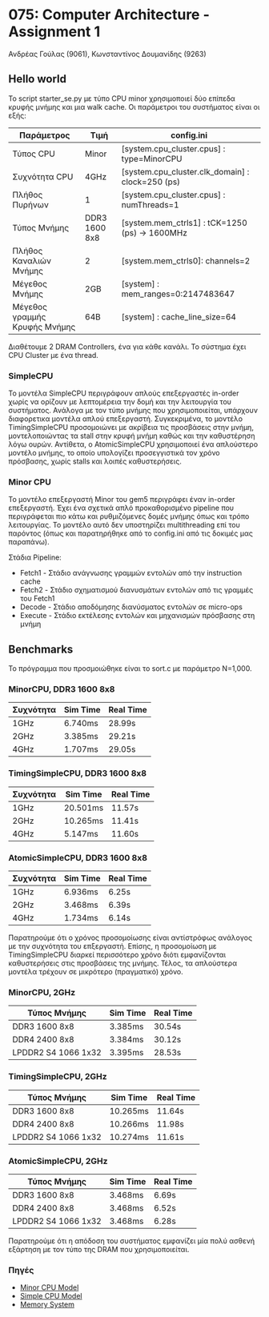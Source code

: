 # 075: Computer Architecture - Assignment 1

Ανδρέας Γούλας (9061), Κωνσταντίνος Δουμανίδης (9263)

## Hello world

Το script starter_se.py με τύπο CPU minor χρησιμοποιεί δύο επίπεδα κρυφής
μνήμης και μια walk cache. Οι παράμετροι του συστήματος είναι οι εξής:

Παράμετρος                   |Τιμή         |config.ini
-----------------------------|-------------|-----------------------------------------------
Τύπος CPU                    |Minor        |[system.cpu_cluster.cpus] : type=MinorCPU
Συχνότητα CPU                |4GHz         |[system.cpu_cluster.clk_domain] : clock=250 (ps)
Πλήθος Πυρήνων               |1            |[system.cpu_cluster.cpus] : numThreads=1
Τύπος Μνήμης                 |DDR3 1600 8x8|[system.mem_ctrls1] : tCK=1250 (ps) -> 1600MHz
Πλήθος Καναλιών Μνήμης       |2            |[system.mem_ctrls0]: channels=2
Μέγεθος Μνήμης               |2GB          |[system] : mem_ranges=0:2147483647
Μέγεθος γραμμής Κρυφής Μνήμης|64B          |[system] : cache_line_size=64

Διαθέτουμε 2 DRAM Controllers, ένα για κάθε κανάλι.
Το σύστημα έχει CPU Cluster με ένα thread.

### SimpleCPU
Το μοντέλα SimpleCPU περιγράφουν απλούς επεξεργαστές in-order χωρίς να ορίζουν
με λεπτομέρεια την δομή και την λειτουργία του συστήματος. Ανάλογα με τον τύπο
μνήμης που χρησιμοποιείται, υπάρχουν διαφορετικα μοντέλα απλού επεξεργαστή.
Συγκεκριμένα, το μοντέλο TimingSimpleCPU προσομοιώνει με ακρίβεια τις προσβάσεις
στην μνήμη, μοντελοποιώντας τα stall στην κρυφή μνήμη καθώς και την καθυστέρηση
λόγω ουρών. Αντίθετα, ο AtomicSimpleCPU χρησιμοποιεί ένα απλούστερο μοντέλο
μνήμης, το οποίο υπολογίζει προσεγγιστικά τον χρόνο πρόσβασης, χωρίς stalls και
λοιπές καθυστερήσεις.

### Minor CPU
Το μοντέλο επεξεργαστή Minor του gem5 περιγράφει έναν in-order επεξεργαστή. Έχει
ένα σχετικά απλό προκαθορισμένο pipeline που περιγράφεται πιο κάτω και
ρυθμιζόμενες δομές μνήμης όπως και τρόπο λειτουργίας. Το μοντέλο αυτό δεν
υποστηρίζει multithreading επί του παρόντος (όπως και παρατηρήθηκε από το
config.ini από τις δοκιμές μας παραπάνω).

Στάδια Pipeline:
* Fetch1 - Στάδιο ανάγνωσης γραμμών εντολών από την instruction cache
* Fetch2 - Στάδιο σχηματισμού διανυσμάτων εντολών από τις γραμμές του Fetch1
* Decode - Στάδιο αποδόμησης διανύσματος εντολών σε micro-ops
* Execute - Στάδιο εκτέλεσης εντολών και μηχανισμών πρόσβασης στη μνήμη

## Benchmarks

Το πρόγραμμα που προσμοιώθηκε είναι το sort.c με παράμετρο N=1,000.

### MinorCPU, DDR3 1600 8x8

Συχνότητα|Sim Time|Real Time
---------|--------|---------
1GHz     |6.740ms |28.99s
2GHz     |3.385ms |29.21s
4GHz     |1.707ms |29.05s

### TimingSimpleCPU, DDR3 1600 8x8

Συχνότητα|Sim Time|Real Time
---------|--------|---------
1GHz     |20.501ms|11.57s
2GHz     |10.265ms|11.41s
4GHz     |5.147ms |11.60s

### AtomicSimpleCPU, DDR3 1600 8x8

Συχνότητα|Sim Time|Real Time
---------|--------|---------
1GHz     |6.936ms |6.25s
2GHz     |3.468ms |6.39s
4GHz     |1.734ms |6.14s

Παρατηρούμε ότι ο χρόνος προσομοίωσης είναι αντίστρόφως ανάλογος με την
συχνότητα του επξεργαστή. Επίσης, η προσομοίωση με TimingSimpleCPU διαρκεί
περισσότερο χρόνο διότι εμφανίζονται καθυστερήσεις στις προσβάσεις της μνήμης.
Τέλος, τα απλούστερα μοντέλα τρέχουν σε μικρότερο (πραγματικό) χρόνο.

### MinorCPU, 2GHz

Τύπος Μνήμης       |Sim Time|Real Time
-------------------|--------|---------
DDR3 1600 8x8      |3.385ms |30.54s
DDR4 2400 8x8      |3.384ms |30.12s
LPDDR2 S4 1066 1x32|3.395ms |28.53s

### TimingSimpleCPU, 2GHz

Τύπος Μνήμης       |Sim Time|Real Time
-------------------|--------|---------
DDR3 1600 8x8      |10.265ms|11.64s
DDR4 2400 8x8      |10.266ms|11.98s
LPDDR2 S4 1066 1x32|10.274ms|11.61s

### AtomicSimpleCPU, 2GHz

Τύπος Μνήμης       |Sim Time|Real Time
-------------------|--------|---------
DDR3 1600 8x8      |3.468ms |6.69s
DDR4 2400 8x8      |3.468ms |6.52s
LPDDR2 S4 1066 1x32|3.468ms |6.28s

Παρατηρούμε ότι η απόδοση του συστήματος εμφανίζει μία πολύ ασθενή εξάρτηση με
τον τύπο της DRAM που χρησιμοποιείται.

### Πηγές
* [Minor CPU Model](http://www.gem5.org/docs/html/minor.html)
* [Simple CPU Model](http://www.m5sim.org/SimpleCPU)
* [Memory System](http://www.m5sim.org/Memory_System)

